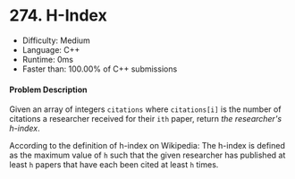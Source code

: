 # 274. H-Index

- Difficulty: Medium
- Language: C++
- Runtime: 0ms
- Faster than: 100.00% of C++ submissions

#### Problem Description

Given an array of integers `citations` where `citations[i]` is the number of citations a researcher received for their `ith` paper, return *the researcher's h-index*.

According to the definition of h-index on Wikipedia: The h-index is defined as the maximum value of `h` such that the given researcher has published at least `h` papers that have each been cited at least `h` times.
